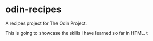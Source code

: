 # odin-recipes
A recipes project for The Odin Project.

This is going to showcase the skills I have learned so far in HTML.
t

